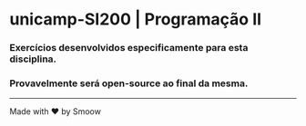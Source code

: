 # unicamp-SI200 | Programação II

### Exercícios desenvolvidos especificamente para esta disciplina.
### Provavelmente será open-source ao final da mesma.

-------------------------
Made with ❤ by Smoow

